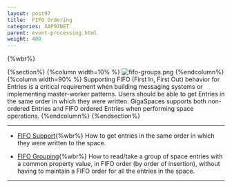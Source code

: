 ```yaml
---
layout: post97
title:  FIFO Ordering
categories: XAP97NET
parent: event-processing.html
weight: 400
---
```


{%wbr%}

{%section%}
{%column width=10% %}
![fifo-groups.png](/attachment_files/subject/fifo-groups.png)
{%endcolumn%}
{%column width=90% %}
Supporting FIFO (First In, First Out) behavior for Entries is a critical requirement when building messaging systems or implementing master-worker patterns. Users should be able to get Entries in the same order in which they were written. GigaSpaces supports both non-ordered Entries and FIFO ordered Entries when performing space operations.
{%endcolumn%}
{%endsection%}

<hr/>

- [FIFO Support](./fifo-support.html){%wbr%}
How to get entries in the same order in which they were written to the space.

- [FIFO Grouping](./fifo-grouping.html){%wbr%}
How to read/take a group of space entries with a common property value, in FIFO order (by order of insertion), without having to maintain a FIFO order for all the entries in the space.
<hr/>

